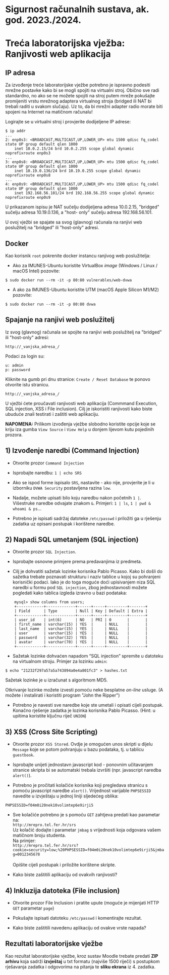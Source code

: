# Sigurnost računalnih sustava, ak. god. 2023./2024.
# Treća laboratorijska vježba: Ranjivosti web aplikacija

## IP adresa

Za  izvođenje treće laboratorijske vježbe potrebno je ispravno podesiti mrežne postavke kako bi se mogli spojiti na virtualni stroj. Obično sve radi standardno, no ako se ne možete spojiti na stroj putem mreže pokušajte promijeniti vrstu mrežnog adaptera virtualnog stroja (bridged ili NAT bi trebali raditi u svakom slučaju). Uz to, da bi mrežni adapter radio morate biti spojeni na Internet na matičnom računalu!

Logirajte se u virtualni stroj i provjerite dodijeljene IP adrese:
```
$ ip addr
...
2: enp0s3: <BROADCAST,MULTICAST,UP,LOWER_UP> mtu 1500 qdisc fq_codel state UP group default qlen 1000
    inet 10.0.2.15/24 brd 10.0.2.255 scope global dynamic noprefixroute enp0s3
...
3: enp0s8: <BROADCAST,MULTICAST,UP,LOWER_UP> mtu 1500 qdisc fq_codel state UP group default qlen 1000
    inet 10.19.0.136/24 brd 10.19.0.255 scope global dynamic noprefixroute enp0s8
...
4: enp0s9: <BROADCAST,MULTICAST,UP,LOWER_UP> mtu 1500 qdisc fq_codel state UP group default qlen 1000
    inet 192.168.56.101/24 brd 192.168.56.255 scope global dynamic noprefixroute enp0s9
```
U prikazanom ispisu je NAT sučelju dodijeljena adresa 10.0.2.15, "bridged" sučelju adresa 10.19.0.136, a "host-
only" sučelju adresa 192.168.56.101.

U ovoj vježbi se spajate sa svog (glavnog) računala na ranjivi web poslužitelj na  "bridged" ili "host-only" adresi.

 ## Docker
 
Kao korisnik `root` pokrenite docker instancu ranjivog web poslužitelja:

* Ako za IMUNES-Ubuntu koristite VirtualBox _image_ (Windows / Linux / macOS Intel) pozovite:
```
$ sudo docker run --rm -it -p 80:80 vulnerables/web-dvwa
```
* A ako za IMUNES-Ubuntu koristite UTM (macOS Apple Silicon M1/M2) pozovite:  
```
$ sudo docker run --rm -it -p 80:80 dvwa
```

## Spajanje na ranjivi web poslužitelj 

Iz  svog (glavnog) računala se spojite na ranjivi web poslužitelj na  "bridged" ili "host-only" adresi:
```
http://_vanjska_adresa_/
```
Podaci za login su:
```
u: admin
p: password
```
Kliknite na gumb pri dnu stranice: `Create / Reset Database` te ponovo otvorite istu stranicu.
```
http://_vanjska_adresa_/
```

U vježbi ćete proučavati ranjivosti web aplikacija (Commmand Execution, SQL
injection, XSS i File inclusion). Cilj je iskoristiti ranjivosti kako biste
ubuduće znali testirati i zaštiti web aplikaciju.


**NAPOMENA:** Prilikom izvođenja vježbe slobodno koristite opcije koje se kriju
iza gumba `View Source` i `View Help` u donjem lijevom kutu pojedinih prozora.

## 1) Izvođenje naredbi (Command Injection)

- Otvorite prozor `Command Injection`

- Isprobajte naredbu: `1 | echo SRS`

- Ako se ispod forme ispisalo `SRS`, nastavite - ako nije, provjerite je li u
izborniku `DVWA Security` postavljena razina `low`.


- Nadalje, možete upisati bilo koju naredbu nakon početnih `1 |`. Višestruke
naredbe odvajate znakom `&`. Primjeri: `1 | ls`, `1 | pwd & whoami & ps`...

- Potrebno je ispisati sadržaj datoteke `/etc/passwd` i priložiti ga u rješenju
zadatka uz opisani postupak i korištene naredbe.

## 2) Napadi SQL umetanjem (SQL injection)

- Otvorite prozor `SQL Injection`.

- Isprobajte osnovne primjere prema predavanjima iz predmeta.

- Cilj je dohvatiti sažetak lozinke korisnika Pablo Picasso. Kako bi došli do
  sažetka trebate poznavati strukturu i naziv tablice u kojoj su pohranjeni
  korisnički podaci. Iako je do toga moguće doći upisivanjem niza SQL naredbi u
  formu pod `SQL injection`, zbog jednostavnosti možete pogledati kako tablica
  izgleda izravno u bazi podataka:

```
    mysql> show columns from users;
    +------------+-------------+------+-----+---------+-------+
    | Field      | Type        | Null | Key | Default | Extra |
    +------------+-------------+------+-----+---------+-------+
    | user_id    | int(6)      | NO   | PRI | 0       |       |
    | first_name | varchar(15) | YES  |     | NULL    |       |
    | last_name  | varchar(15) | YES  |     | NULL    |       |
    | user       | varchar(15) | YES  |     | NULL    |       |
    | password   | varchar(32) | YES  |     | NULL    |       |
    | avatar     | varchar(70) | YES  |     | NULL    |       |
    +------------+-------------+------+-----+---------+-------+
```

- Sažetak lozinke dohvaćen napadom “SQL injection” spremite u datoteku na
  virtualnom stroju.  Primjer za lozinku `admin`:
```
$ echo "21232f297a57a5a743894a0e4a801fc3" > hashes.txt
```

Sažetak lozinke je u izračunat s algoritmom MD5. 

Otkrivanje lozinke možete izvesti pomoću neke besplatne _on-line_ usluge. (A možete i instalirati i koristiti program "John the Ripper")

- Potrebno je navesti sve naredbe koje ste umetali i opisati cijeli postupak.
  Konačno rješenje zadatka je lozinka korisnika Pablo Picasso. (Hint: u upitima
  koristite ključnu riječ `UNION`)

## 3) XSS (Cross Site Scripting)

- Otvorite prozor `XSS Stored`. Ovdje je omogućen unos skripti u dijelu
  `Message` koje se potom pohranjuju u bazu podataka, tj. u tablicu `guestbook`. 

- Isprobajte unijeti jednostavn javascript kod - ponovnim učitavanjem stranice
  skripta bi se automatski trebala izvršiti (npr. javascript naredba `alert()`).

- Potrebno je pročitati kolačiće korisnika koji pregledava stranicu s pomoću
  javascript naredbe `alert()`. Vrijednost varijable `PHPSESSID` navedite u
  izvještaju u jednoj liniji sljedećeg oblika:
```
PHPSESSID=f04m0i20nek10volimtep6e9irji5
```

- Sve kolačiće potrebno je s pomoću `GET` zahtjeva predati kao parametar na:\
  `http://mrepro.tel.fer.hr/srs`\
Uz kolačić dodajte i parametar `jmbag` s vrijednosti koja odgovara vašem matičnom broju studenta.\
Na primjer:\
`http://mrepro.tel.fer.hr/srs?cookie=security=low;%20PHPSESSID=f04m0i20nek10volimtep6e9irji5&jmbag=0012345678`\
\
  Opišite cijeli postupak i priložite korištene skripte.
    
- Kako biste zaštitili aplikaciju od ovakvih ranjivosti?

## 4) Inkluzija datoteka (File inclusion)

- Otvorite prozor File Inclusion i pratite upute (moguće je mijenjati HTTP `GET` parametar `page`)

- Pokušajte ispisati datoteku `/etc/passwd` i komentirajte rezultat.

- Kako biste zaštitili navedenu aplikaciju od ovakve vrste napada?

## Rezultati laboratorijske vježbe

Kao rezultat laboratorijske vježbe, kroz sustav Moodle trebate predati **ZIP arhivu** koja sadrži **izvještaj** u txt formatu (najviše 1500 riječi) s postupkom rješavanja zadatka i odgovorima na pitanja te **sliku ekrana** iz 4. zadatka.

